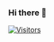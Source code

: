 ### Hi there 👋

[![Visitors](https://visitor-badge.glitch.me/badge?page_id=vinitshahdeo.visitor-badge)](https://github.com/vinitshahdeo) 

<!--
**lucaslouca/lucaslouca** is a ✨ _special_ ✨ repository because its `README.md` (this file) appears on your GitHub profile.

Here are some ideas to get you started:

- 🔭 I’m currently working on ...
- 🌱 I’m currently learning ...
- 👯 I’m looking to collaborate on ...
- 🤔 I’m looking for help with ...
- 💬 Ask me about ...
- 📫 How to reach me: ...
- 😄 Pronouns: ...
- ⚡ Fun fact: ...
-->
